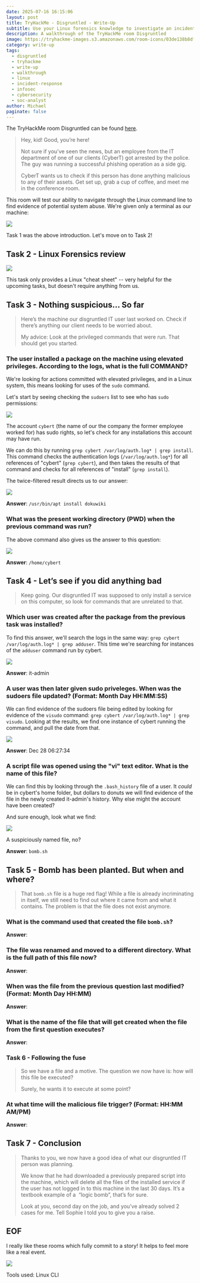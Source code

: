 ```yaml
---
date: 2025-07-16 16:15:06
layout: post
title: TryHackMe - Disgruntled - Write-Up
subtitle: Use your Linux forensics knowledge to investigate an incident.
description: A walkthrough of the TryHackMe room Disgruntled
image: https://tryhackme-images.s3.amazonaws.com/room-icons/03de138b8dfa8f5b003298c17b73fbd8.png
category: write-up
tags:
  - disgruntled
  - tryhackme
  - write-up
  - walkthrough
  - linux
  - incident-response
  - infosec
  - cybersecurity
  - soc-analyst
author: Michael
paginate: false
---
```

The TryHackMe room Disgruntled can be found [here](https://tryhackme.com/room/disgruntled).

> Hey, kid! Good, you’re here!
>
> Not sure if you’ve seen the news, but an employee from the IT department of one of our clients (CyberT) got arrested by the police. The guy was running a successful phishing operation as a side gig.
>
> CyberT wants us to check if this person has done anything malicious to any of their assets. Get set up, grab a cup of coffee, and meet me in the conference room.

This room will test our ability to navigate through the Linux command line to find evidence of potential system abuse.  We're given only a terminal as our machine:

![](/assets/img/uploads/beginning-terminal.png)

Task 1 was the above introduction.  Let's move on to Task 2!

## Task 2 - Linux Forensics review

![](/assets/img/uploads/linux-forensics-cheatsheet.png)

This task only provides a Linux "cheat sheet" -- very helpful for the upcoming tasks, but doesn't require anything from us.

## Task 3 - Nothing suspicious... So far

> Here’s the machine our disgruntled IT user last worked on. Check if there’s anything our client needs to be worried about.
>
> My advice: Look at the privileged commands that were run. That should get you started.

### The user installed a package on the machine using elevated privileges. According to the logs, what is the full COMMAND?

We're looking for actions committed with elevated privileges, and in a Linux system, this means looking for uses of the `sudo` command.

Let's start by seeing checking the `sudoers` list to see who has `sudo` permissions:

![](/assets/img/uploads/sudoers-list.png)

The account `cybert` (the name of our the company the former employee worked for) has sudo rights, so let's check for any installations this account may have run.

We can do this by running `grep cybert /var/log/auth.log* | grep install`.  This command checks the authentication logs (`/var/log/auth.log*`) for all references of "cybert" (`grep cybert`), and then takes the results of that command and checks for all references of "install" (`grep install`).

The twice-filtered result directs us to our answer:

![](/assets/img/uploads/apt-install-dokuwiki.png)

**Answer**: `/usr/bin/apt install dokuwiki`

### What was the present working directory (PWD) when the previous command was run?

The above command also gives us the answer to this question:

![](/assets/img/uploads/home-cybert.png)

**Answer**: `/home/cybert`

## Task 4 - Let’s see if you did anything bad

> Keep going. Our disgruntled IT was supposed to only install a service on this computer, so look for commands that are unrelated to that.

### Which user was created after the package from the previous task was installed?

To find this answer, we'll search the logs in the same way: `grep cybert /var/log/auth.log* | grep adduser`. This time we're searching for instances of the `adduser` command run by cybert.

![](/assets/img/uploads/it-admin.png)

**Answer**: it-admin

### A user was then later given sudo priveleges. When was the sudoers file updated? (Format: Month Day HH:MM:SS)

We can find evidence of the sudoers file being edited by looking for evidence of the `visudo` command: `grep cybert /var/log/auth.log* | grep visudo`.  Looking at the results, we find one instance of cybert running the command, and pull the date from that.

![](/assets/img/uploads/visudo.png)

**Answer**: Dec 28 06:27:34

### A script file was opened using the "vi" text editor. What is the name of this file?

We can find this by looking through the `.bash_history` file of a user.  It *could* be in cybert's home folder, but dollars to donuts we will find evidence of the file in the newly created it-admin's history.  Why else might the account have been created?

And sure enough, look what we find:

![](/assets/img/uploads/vi-bomb.sh.png)

A suspiciously named file, no?

**Answer**: `bomb.sh`

## Task 5 - Bomb has been planted. But when and where?

> That `bomb.sh` file is a huge red flag! While a file is already incriminating in itself, we still need to find out where it came from and what it contains. The problem is that the file does not exist anymore.

### What is the command used that created the file `bomb.sh`?

**Answer**:

### The file was renamed and moved to a different directory. What is the full path of this file now?

**Answer**:

### When was the file from the previous question last modified? (Format: Month Day HH:MM)

**Answer**:

### What is the name of the file that will get created when the file from the first question executes?

**Answer**:

### Task 6 - Following the fuse

> So we have a file and a motive. The question we now have is: how will this file be executed?
>
> Surely, he wants it to execute at some point?

### At what time will the malicious file trigger? (Format: HH:MM AM/PM)

**Answer**:

## Task 7 - Conclusion

> Thanks to you, we now have a good idea of what our disgruntled IT person was planning.
>
> We know that he had downloaded a previously prepared script into the machine, which will delete all the files of the installed service if the user has not logged in to this machine in the last 30 days. It’s a textbook example of a  “logic bomb”, that’s for sure.
>
> Look at you, second day on the job, and you’ve already solved 2 cases for me. Tell Sophie I told you to give you a raise.

## EOF

I really like these rooms which fully commit to a story!  It helps to feel more like a real event.

![](/assets/img/uploads/badge-disgruntled.png)

Tools used: Linux CLI